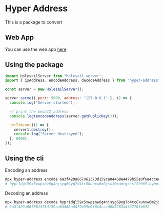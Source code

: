 # Hyper Address

This is a package to convert

## Web App

You can use the web app [here](https://hzrd149.github.io/hyper-address/)

## Using the package

```js
import HolesailServer from "holesail-server";
import { isAddress, encodeAddress, decodeAddress } from "hyper-address";

const server = new HolesailServer();

server.serve({ port: 5000, address: "127.0.0.1" }, () => {
  console.log("Server started");

  // print the bech32 address
  console.log(encodeAddress(server.getPublicKey()));

  setTimeout(() => {
    server1.destroy();
    console.log("Server destroyed");
  }, 6000);
});
```

## Using the cli

Encoding an address

```bash
npx hyper-address encode 6a3f429a867061373d159ca04468a4479b55e0f6e4cced6d5283a4f377634631
# hypr1dgl59x5xwpsnw0g4njsyg69yg7d4tc8kunxw6m2jswj0xamrgccsf5h969.hyper
```

Decoding an address

```bash
npx hyper-address decode hypr1dgl59x5xwpsnw0g4njsyg69yg7d4tc8kunxw6m2jswj0xamrgccsf5h969.hyper
# 6a3f429a867061373d159ca04468a4479b55e0f6e4cced6d5283a4f377634631
```
